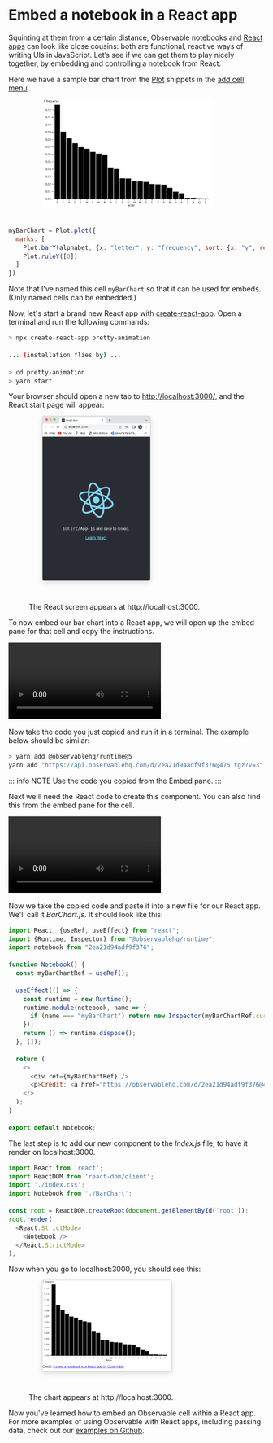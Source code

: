
# Embed a notebook in a React app

Squinting at them from a certain distance, Observable notebooks and [React apps](https://reactjs.org/tutorial/tutorial.html) can look like close cousins: both are functional, reactive ways of writing UIs in JavaScript. Let’s see if we can get them to play nicely together, by embedding and controlling a notebook from React.

Here we have a sample bar chart from the [Plot](https://observablehq.com/@observablehq/plot?collection=@observablehq/plot) snippets in the [add cell menu](/cells/#add-cell-menu). 

<figure>
  <img
    style="margin-left:27px;margin-bottom:20px;max-width: 80%"
    src="./assets/myBarChart.svg" alt="A bar chart of letter frequencies in english texts"
  />
</figure>

```js
myBarChart = Plot.plot({
  marks: [
    Plot.barY(alphabet, {x: "letter", y: "frequency", sort: {x: "y", reverse: true}}),
    Plot.ruleY([0])
  ]
})
```

Note that I've named this cell `myBarChart` so that it can be used for embeds. (Only named cells can be embedded.)

Now, let's start a brand new React app with [create-react-app](https://github.com/facebook/create-react-app). Open a terminal and run the following commands:

```sh
> npx create-react-app pretty-animation

... (installation flies by) ...

> cd pretty-animation
> yarn start
```

Your browser should open a new tab to [http://localhost:3000/](http://localhost:3000/), and the React start page will appear:

<figure>
  <img
    style="border-radius:2px;box-shadow:0 4px 12px rgba(0,0,0,0.15), 0 0 0 1px rgba(0, 0, 0, 0.1);margin-left:27px;margin-bottom:40px;max-width: 50%"
    src="./assets/reactScreen.png" alt="A screenshot of a browser window showing the initialized React app running"
  />
  <figcaption>The React screen appears at http://localhost:3000.
  </figcaption>
</figure>

To now embed our bar chart into a React app, we will open up the embed pane for that cell and copy the instructions. 

<video
    class="screenshot w-80"
    src="./assets/embed.mov" alt="Video showing the embed dialog being opened, the dropdown switching to React app, and then clicking the Copy button."
    autoplay loop playsinline controls = "false">
</video>

Now take the code you just copied and run it in a terminal. The example below should be similar:

```bash
> yarn add @observablehq/runtime@5
yarn add "https://api.observablehq.com/d/2ea21d94adf9f376@475.tgz?v=3"
```

::: info NOTE
Use the code you copied from the Embed pane.
:::

Next we'll need the React code to create this component. You can also find this from the embed pane for the cell. 

<video
    class="screenshot w-80"
    src="./assets/embed2.mov" alt="Video showing the embed dialog being opened, the dropdown switching to React app, and then clicking the Copy button."
    autoplay loop playsinline controls = "false">
</video>

Now we take the copied code and paste it into a new file for our React app. We'll call it *BarChart.js*. It should look like this:

```js
import React, {useRef, useEffect} from "react";
import {Runtime, Inspector} from "@observablehq/runtime";
import notebook from "2ea21d94adf9f376";

function Notebook() {
  const myBarChartRef = useRef();

  useEffect(() => {
    const runtime = new Runtime();
    runtime.module(notebook, name => {
      if (name === "myBarChart") return new Inspector(myBarChartRef.current);
    });
    return () => runtime.dispose();
  }, []);

  return (
    <>
      <div ref={myBarChartRef} />
      <p>Credit: <a href="https://observablehq.com/d/2ea21d94adf9f376@484">Embed a notebook in a React app by Observable</a></p>
    </>
  );
}

export default Notebook;
```

The last step is to add our new component to the *Index.js* file, to have it render on localhost:3000.

```js
import React from 'react';
import ReactDOM from 'react-dom/client';
import './index.css';
import Notebook from './BarChart';

const root = ReactDOM.createRoot(document.getElementById('root'));
root.render(
  <React.StrictMode>
    <Notebook />
  </React.StrictMode>
);
```

Now when you go to localhost:3000, you should see this:

<figure>
  <img
    style="border-radius:2px;box-shadow:0 4px 12px rgba(0,0,0,0.15), 0 0 0 1px rgba(0, 0, 0, 0.1);margin-left:27px;margin-bottom:40px;max-width: 60%"
    src="./assets/react-bar-chart.png" alt="A screenshot of the bar chart rendered inside the React app"
  />
  <figcaption>The chart appears at http://localhost:3000.
  </figcaption>
</figure>

Now you've learned how to embed an Observable cell within a React app. For more examples of using Observable with React apps, including passing data, check out our [examples on Github](https://github.com/observablehq/examples). 
